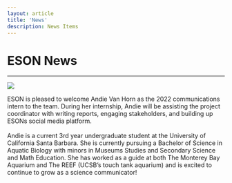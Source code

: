 ```yaml
---
layout: article
title: 'News'
description: News Items
---
```


<h1> ESON News </h1>

<hr/>


<div class="row">

<div class="col-md-6">
<img class="img-thumbnail img-responsive" src="/assets/img/andie.jpeg" class="img-fluid">
</div>
<div class="col-md-6">
<p> ESON is pleased to welcome Andie Van Horn as the 2022 communications intern to the team. During her internship, Andie will be assisting the project coordinator with writing reports, engaging stakeholders, and building up ESONs social media platform. <br><br>
Andie is a current 3rd year undergraduate student at the University of California Santa Barbara. She is currently pursuing a Bachelor of Science in Aquatic Biology with minors in Museums Studies and Secondary Science and Math Education. She has worked as a guide at both The Monterey Bay Aquarium and The REEF (UCSB’s touch tank aquarium) and is excited to continue to grow as a science communicator!</p>


</div>
</div>


